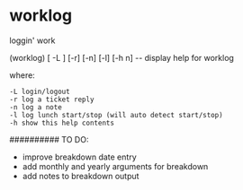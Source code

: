 # worklog
loggin' work

(worklog) [ -L ] [-r] [-n] [-l] [-h n] -- display help for worklog

where:


    -L login/logout 
    -r log a ticket reply
    -n log a note
    -l log lunch start/stop (will auto detect start/stop)
    -h show this help contents


##########
TO DO:
- improve breakdown date entry
- add monthly and yearly arguments for breakdown 
- add notes to breakdown output


